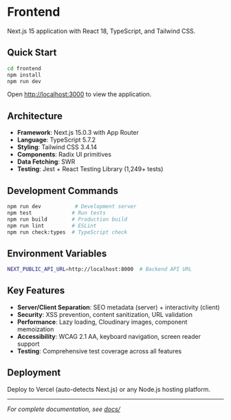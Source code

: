 # Frontend

Next.js 15 application with React 18, TypeScript, and Tailwind CSS.

## Quick Start

```bash
cd frontend
npm install
npm run dev
```

Open [http://localhost:3000](http://localhost:3000) to view the application.

## Architecture

- **Framework**: Next.js 15.0.3 with App Router
- **Language**: TypeScript 5.7.2
- **Styling**: Tailwind CSS 3.4.14
- **Components**: Radix UI primitives
- **Data Fetching**: SWR
- **Testing**: Jest + React Testing Library (1,249+ tests)

## Development Commands

```bash
npm run dev           # Development server
npm test             # Run tests
npm run build        # Production build
npm run lint         # ESLint
npm run check:types  # TypeScript check
```

## Environment Variables

```bash
NEXT_PUBLIC_API_URL=http://localhost:8000  # Backend API URL
```

## Key Features

- **Server/Client Separation**: SEO metadata (server) + interactivity (client)
- **Security**: XSS prevention, content sanitization, URL validation
- **Performance**: Lazy loading, Cloudinary images, component memoization
- **Accessibility**: WCAG 2.1 AA, keyboard navigation, screen reader support
- **Testing**: Comprehensive test coverage across all features

## Deployment

Deploy to Vercel (auto-detects Next.js) or any Node.js hosting platform.

---

*For complete documentation, see [docs/](../docs/)*